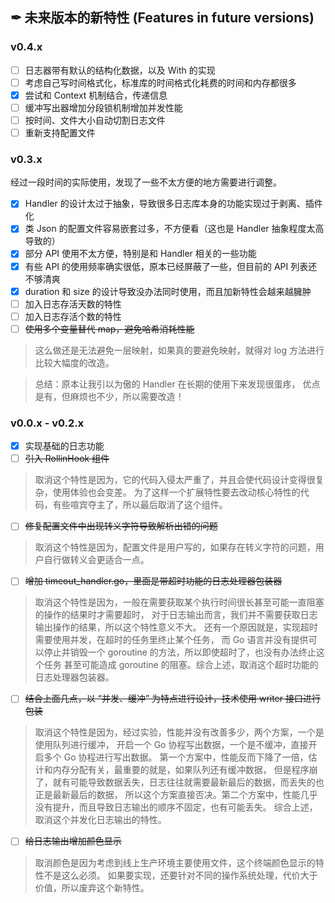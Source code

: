 ## ✒ 未来版本的新特性 (Features in future versions)

### v0.4.x

*[ ] 日志器带有默认的结构化数据，以及 With 的实现
*[ ] 考虑自己写时间格式化，标准库的时间格式化耗费的时间和内存都很多
*[x] 尝试和 Context 机制结合，传递信息
*[ ] 缓冲写出器增加分段锁机制增加并发性能
*[ ] 按时间、文件大小自动切割日志文件
*[ ] 重新支持配置文件

### v0.3.x

经过一段时间的实际使用，发现了一些不太方便的地方需要进行调整。

*[x] Handler 的设计太过于抽象，导致很多日志库本身的功能实现过于剥离、插件化
*[x] 类 Json 的配置文件容易嵌套过多，不方便看（这也是 Handler 抽象程度太高导致的）
*[x] 部分 API 使用不太方便，特别是和 Handler 相关的一些功能
*[x] 有些 API 的使用频率确实很低，原本已经屏蔽了一些，但目前的 API 列表还不够清爽
*[x] duration 和 size 的设计导致没办法同时使用，而且加新特性会越来越臃肿
*[ ] 加入日志存活天数的特性
*[ ] 加入日志存活个数的特性
*[ ] ~~使用多个变量替代 map，避免哈希消耗性能~~

> 这么做还是无法避免一层映射，如果真的要避免映射，就得对 log 方法进行比较大幅度的改造。

> 总结：原本让我引以为傲的 Handler 在长期的使用下来发现很蛋疼，
> 优点是有，但麻烦也不少，所以需要改造！

### v0.0.x - v0.2.x

*[x] 实现基础的日志功能
*[ ] ~~引入 RollinHook 组件~~

> 取消这个特性是因为，它的代码入侵太严重了，并且会使代码设计变得很复杂，使用体验也会变差。
> 为了这样一个扩展特性要去改动核心特性的代码，有些喧宾夺主了，所以最后取消了这个组件。

*[ ] ~~修复配置文件中出现转义字符导致解析出错的问题~~

> 取消这个特性是因为，配置文件是用户写的，如果存在转义字符的问题，用户自行做转义会更适合一点。

*[ ] ~~增加 timeout_handler.go，里面是带超时功能的日志处理器包装器~~

> 取消这个特性是因为，一般在需要获取某个执行时间很长甚至可能一直阻塞的操作的结果时才需要超时，
> 对于日志输出而言，我们并不需要获取日志输出操作的结果，所以这个特性意义不大。
> 还有一个原因就是，实现超时需要使用并发，在超时的任务里终止某个任务，
> 而 Go 语言并没有提供可以停止并销毁一个 goroutine 的方法，所以即使超时了，也没有办法终止这个任务
> 甚至可能造成 goroutine 的阻塞。综合上述，取消这个超时功能的日志处理器包装器。

*[ ] ~~结合上面几点，以 “并发、缓冲” 为特点进行设计，技术使用 writer 接口进行包装~~

> 取消这个特性是因为，经过实验，性能并没有改善多少，两个方案，一个是使用队列进行缓冲，
> 开启一个 Go 协程写出数据，一个是不缓冲，直接开启多个 Go 协程进行写出数据。
> 第一个方案中，性能反而下降了一倍，估计和内存分配有关，最重要的就是，如果队列还有缓冲数据，
> 但是程序崩了，就有可能导致数据丢失，日志往往就需要最新最后的数据，而丢失的也正是最新最后的数据，
> 所以这个方案直接否决。第二个方案中，性能几乎没有提升，而且导致日志输出的顺序不固定，也有可能丢失。
> 综合上述，取消这个并发化日志输出的特性。

*[ ] ~~给日志输出增加颜色显示~~

> 取消颜色是因为考虑到线上生产环境主要使用文件，这个终端颜色显示的特性不是这么必须。
> 如果要实现，还要针对不同的操作系统处理，代价大于价值，所以废弃这个新特性。